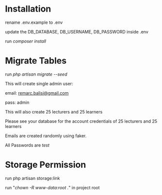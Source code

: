 # Installation

rename .env.example to .env

update the DB_DATABASE, DB_USERNAME, DB_PASSWORD inside .env

run *composer install*

# Migrate Tables

run *php artisan migrate --seed*

This will create single admin user:

email: remarc.balisi@gmail.com

pass: admin


This will also create 25 lecturers and 25 learners

Please see your database for the account credentials of 25 lecturers and 25 learners

Emails are created randomly using faker.

All Passwords are *test*

# Storage Permission
run php artisan storage:link

run "_chown -R www-data:root ._" in project root
